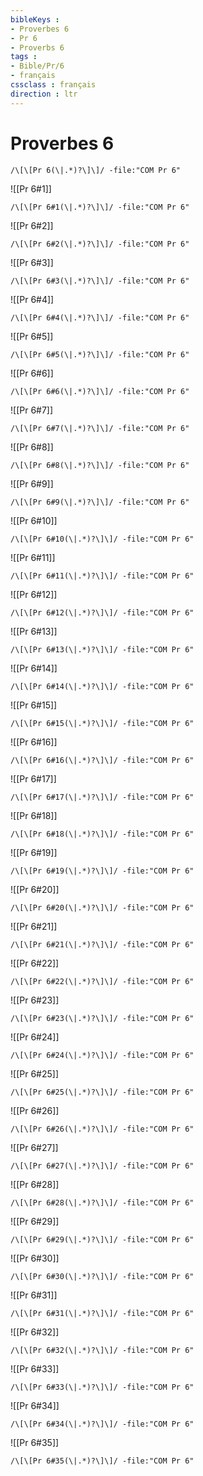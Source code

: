 ```yaml
---
bibleKeys : 
- Proverbes 6
- Pr 6
- Proverbs 6
tags : 
- Bible/Pr/6
- français
cssclass : français
direction : ltr
---
```


# Proverbes 6

```query
/\[\[Pr 6(\|.*)?\]\]/ -file:"COM Pr 6"
```



![[Pr 6#1]]

```query
/\[\[Pr 6#1(\|.*)?\]\]/ -file:"COM Pr 6"
```

![[Pr 6#2]]

```query
/\[\[Pr 6#2(\|.*)?\]\]/ -file:"COM Pr 6"
```

![[Pr 6#3]]

```query
/\[\[Pr 6#3(\|.*)?\]\]/ -file:"COM Pr 6"
```

![[Pr 6#4]]

```query
/\[\[Pr 6#4(\|.*)?\]\]/ -file:"COM Pr 6"
```

![[Pr 6#5]]

```query
/\[\[Pr 6#5(\|.*)?\]\]/ -file:"COM Pr 6"
```

![[Pr 6#6]]

```query
/\[\[Pr 6#6(\|.*)?\]\]/ -file:"COM Pr 6"
```

![[Pr 6#7]]

```query
/\[\[Pr 6#7(\|.*)?\]\]/ -file:"COM Pr 6"
```

![[Pr 6#8]]

```query
/\[\[Pr 6#8(\|.*)?\]\]/ -file:"COM Pr 6"
```

![[Pr 6#9]]

```query
/\[\[Pr 6#9(\|.*)?\]\]/ -file:"COM Pr 6"
```

![[Pr 6#10]]

```query
/\[\[Pr 6#10(\|.*)?\]\]/ -file:"COM Pr 6"
```

![[Pr 6#11]]

```query
/\[\[Pr 6#11(\|.*)?\]\]/ -file:"COM Pr 6"
```

![[Pr 6#12]]

```query
/\[\[Pr 6#12(\|.*)?\]\]/ -file:"COM Pr 6"
```

![[Pr 6#13]]

```query
/\[\[Pr 6#13(\|.*)?\]\]/ -file:"COM Pr 6"
```

![[Pr 6#14]]

```query
/\[\[Pr 6#14(\|.*)?\]\]/ -file:"COM Pr 6"
```

![[Pr 6#15]]

```query
/\[\[Pr 6#15(\|.*)?\]\]/ -file:"COM Pr 6"
```

![[Pr 6#16]]

```query
/\[\[Pr 6#16(\|.*)?\]\]/ -file:"COM Pr 6"
```

![[Pr 6#17]]

```query
/\[\[Pr 6#17(\|.*)?\]\]/ -file:"COM Pr 6"
```

![[Pr 6#18]]

```query
/\[\[Pr 6#18(\|.*)?\]\]/ -file:"COM Pr 6"
```

![[Pr 6#19]]

```query
/\[\[Pr 6#19(\|.*)?\]\]/ -file:"COM Pr 6"
```

![[Pr 6#20]]

```query
/\[\[Pr 6#20(\|.*)?\]\]/ -file:"COM Pr 6"
```

![[Pr 6#21]]

```query
/\[\[Pr 6#21(\|.*)?\]\]/ -file:"COM Pr 6"
```

![[Pr 6#22]]

```query
/\[\[Pr 6#22(\|.*)?\]\]/ -file:"COM Pr 6"
```

![[Pr 6#23]]

```query
/\[\[Pr 6#23(\|.*)?\]\]/ -file:"COM Pr 6"
```

![[Pr 6#24]]

```query
/\[\[Pr 6#24(\|.*)?\]\]/ -file:"COM Pr 6"
```

![[Pr 6#25]]

```query
/\[\[Pr 6#25(\|.*)?\]\]/ -file:"COM Pr 6"
```

![[Pr 6#26]]

```query
/\[\[Pr 6#26(\|.*)?\]\]/ -file:"COM Pr 6"
```

![[Pr 6#27]]

```query
/\[\[Pr 6#27(\|.*)?\]\]/ -file:"COM Pr 6"
```

![[Pr 6#28]]

```query
/\[\[Pr 6#28(\|.*)?\]\]/ -file:"COM Pr 6"
```

![[Pr 6#29]]

```query
/\[\[Pr 6#29(\|.*)?\]\]/ -file:"COM Pr 6"
```

![[Pr 6#30]]

```query
/\[\[Pr 6#30(\|.*)?\]\]/ -file:"COM Pr 6"
```

![[Pr 6#31]]

```query
/\[\[Pr 6#31(\|.*)?\]\]/ -file:"COM Pr 6"
```

![[Pr 6#32]]

```query
/\[\[Pr 6#32(\|.*)?\]\]/ -file:"COM Pr 6"
```

![[Pr 6#33]]

```query
/\[\[Pr 6#33(\|.*)?\]\]/ -file:"COM Pr 6"
```

![[Pr 6#34]]

```query
/\[\[Pr 6#34(\|.*)?\]\]/ -file:"COM Pr 6"
```

![[Pr 6#35]]

```query
/\[\[Pr 6#35(\|.*)?\]\]/ -file:"COM Pr 6"
```

